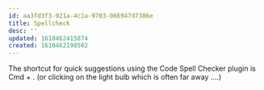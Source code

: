 ```yaml
---
id: aa3fd3f3-921a-4c1a-9703-066947d7386e
title: Spellcheck
desc: ''
updated: 1610462415874
created: 1610462198502
---
```


The shortcut for quick suggestions using the Code Spell Checker plugin is Cmd + .
(or clicking on the light bulb which is often far away ....)